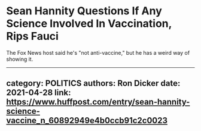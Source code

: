 # Sean Hannity Questions If Any Science Involved In Vaccination, Rips Fauci

The Fox News host said he's "not anti-vaccine," but he has a weird way of showing it.

---
category: POLITICS
authors: Ron Dicker
date: 2021-04-28
link: https://www.huffpost.com/entry/sean-hannity-science-vaccine_n_60892949e4b0ccb91c2c0023
---
